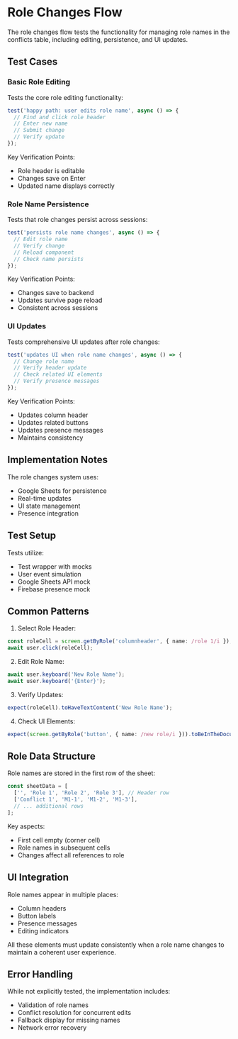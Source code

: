 # Role Changes Flow

The role changes flow tests the functionality for managing role names in the conflicts table, including editing, persistence, and UI updates.

## Test Cases

### Basic Role Editing

Tests the core role editing functionality:

```typescript
test('happy path: user edits role name', async () => {
  // Find and click role header
  // Enter new name
  // Submit change
  // Verify update
});
```

Key Verification Points:

- Role header is editable
- Changes save on Enter
- Updated name displays correctly

### Role Name Persistence

Tests that role changes persist across sessions:

```typescript
test('persists role name changes', async () => {
  // Edit role name
  // Verify change
  // Reload component
  // Check name persists
});
```

Key Verification Points:

- Changes save to backend
- Updates survive page reload
- Consistent across sessions

### UI Updates

Tests comprehensive UI updates after role changes:

```typescript
test('updates UI when role name changes', async () => {
  // Change role name
  // Verify header update
  // Check related UI elements
  // Verify presence messages
});
```

Key Verification Points:

- Updates column header
- Updates related buttons
- Updates presence messages
- Maintains consistency

## Implementation Notes

The role changes system uses:

- Google Sheets for persistence
- Real-time updates
- UI state management
- Presence integration

## Test Setup

Tests utilize:

- Test wrapper with mocks
- User event simulation
- Google Sheets API mock
- Firebase presence mock

## Common Patterns

1. Select Role Header:

```typescript
const roleCell = screen.getByRole('columnheader', { name: /role 1/i });
await user.click(roleCell);
```

2. Edit Role Name:

```typescript
await user.keyboard('New Role Name');
await user.keyboard('{Enter}');
```

3. Verify Updates:

```typescript
expect(roleCell).toHaveTextContent('New Role Name');
```

4. Check UI Elements:

```typescript
expect(screen.getByRole('button', { name: /new role/i })).toBeInTheDocument();
```

## Role Data Structure

Role names are stored in the first row of the sheet:

```typescript
const sheetData = [
  ['', 'Role 1', 'Role 2', 'Role 3'], // Header row
  ['Conflict 1', 'M1-1', 'M1-2', 'M1-3'],
  // ... additional rows
];
```

Key aspects:

- First cell empty (corner cell)
- Role names in subsequent cells
- Changes affect all references to role

## UI Integration

Role names appear in multiple places:

- Column headers
- Button labels
- Presence messages
- Editing indicators

All these elements must update consistently when a role name changes to maintain a coherent user experience.

## Error Handling

While not explicitly tested, the implementation includes:

- Validation of role names
- Conflict resolution for concurrent edits
- Fallback display for missing names
- Network error recovery
